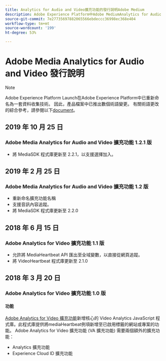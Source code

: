 ```yaml
---
title: Analytics for Audio and Video擴充功能的發行說明Adobe Medium
description: Adobe Experience Platform中Adobe MediumAnalytics for Audio and Video標籤擴充功能的最新發行說明。
source-git-commit: 7e27735697882065566ebdeccc36998ec368e404
workflow-type: tm+mt
source-wordcount: '199'
ht-degree: 53%

---
```


# Adobe Media Analytics for Audio and Video 發行說明

>[!NOTE]
>
>Adobe Experience Platform Launch在Adobe Experience Platform中已重新命名為一套資料收集技術。 因此，產品檔案中已推出數個術語變更。 有關術語更改的綜合參考，請參閱以下[document](../../../term-updates.md)。

## 2019 年 10 月 25 日

### Adobe Media Analytics for Audio and Video 擴充功能 1.2.1 版

* 將 MediaSDK 程式庫更新至 2.2.1，以支援選擇加入。

## 2019 年 2 月 25 日

### Adobe Media Analytics for Audio and Video 擴充功能 1.2 版

* 重新命名擴充功能名稱
* 支援音訊內容追蹤。
* 將 MediaSDK 程式庫更新至 2.2.0

## 2018 年 6 月 15 日

### Adobe Analytics for Video 擴充功能 1.1 版

* 允許將 MediaHeartbeat API 匯出至全域變數，以直接從網頁追蹤。
* 將 VideoHeartbeat 程式庫更新至 2.1.0

## 2018 年 3 月 20 日

### Adobe Analytics for Video 擴充功能 1.0 版

#### **功能**

[Adobe Analytics for Video 擴充功能](../media-analytics/overview.md)新增核心的 Video Analytics JavaScript 程式庫。此程式庫提供將mediaHeartbeat例項新增至已啟用標籤的網站或專案的功能。 Adobe Analytics for Video 擴充功能 (VA 擴充功能) 需要兩個額外的擴充功能：

* Analytics 擴充功能
* Experience Cloud ID 擴充功能
